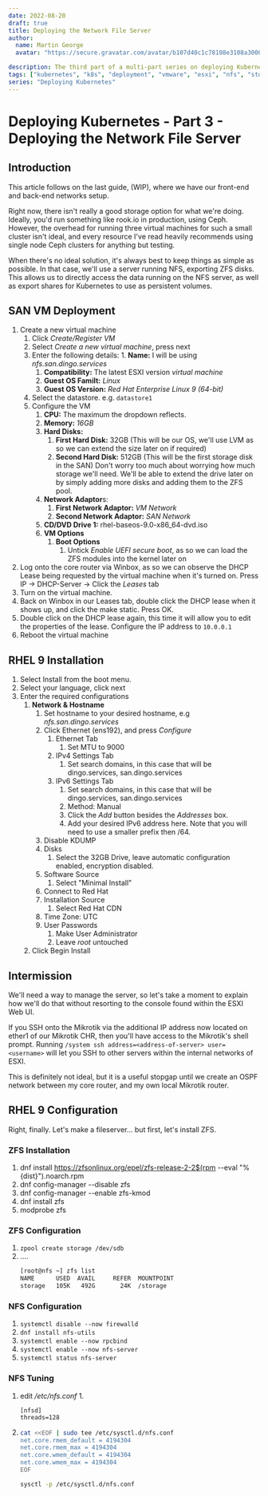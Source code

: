 ```yaml
---
date: 2022-08-20
draft: true
title: Deploying the Network File Server
author: 
  name: Martin George
  avatar: "https://secure.gravatar.com/avatar/b107d40c1c78108e3108a3000699f45dfd29969a236da8a29d8c1206f72d2ce8"

description: The third part of a multi-part series on deploying Kubernetes
tags: ["kubernetes", "k8s", "deployment", "vmware", "esxi", "nfs", "storage"]
series: "Deploying Kubernetes"
---
```

# Deploying Kubernetes - Part 3 - Deploying the Network File Server

## Introduction

This article follows on the last guide, (WIP), where we have our front-end and back-end networks setup. 

Right now, there isn't really a good storage option for what we're doing. Ideally, you'd run something like rook.io in production, using Ceph. However, the overhead for running three virtual machines for such a small cluster isn't ideal, and every resource I've read heavily recommends using single node Ceph clusters for anything but testing. 

When there's no ideal solution, it's always best to keep things as simple as possible. In that case, we'll use a server running NFS, exporting ZFS disks. This  allows us to directly access the data running on the NFS server, as well as export shares for Kubernetes to use as persistent volumes.  

## SAN VM Deployment

1. Create a new virtual machine 
	1. Click *Create/Register VM*
	2. Select *Create a new virtual machine*, press next
	3. Enter the following details:
			1. **Name:** I will be using *nfs.san.dingo.services*
		1. **Compatibility:** The latest ESXI version *virtual machine*
		2. **Guest OS Familt:** *Linux*
		3. **Guest OS Version:** *Red Hat Enterprise Linux 9 (64-bit)*
	4. Select the datastore. e.g. `datastore1`
	5. Configure the VM
		1. **CPU:** The maximum the dropdown reflects.
		1. **Memory:** *16GB* 
		1. **Hard Disks:** 
			1. **First Hard Disk:** 32GB (This will be our OS, we'll use LVM as so we can extend the size later on if required)
			1. **Second Hard Disk:** 512GB (This will be the first storage disk in the SAN)
			   Don't worry too much about worrying how much storage we'll need. We'll be able to extend the drive later on by simply adding more disks and adding them to the ZFS pool. 
		2. **Network Adaptor**s:
			1. **First Network Adaptor:** *VM Network*
			1. **Second Network Adaptor:** *SAN Network*
		2. **CD/DVD Drive 1:** rhel-baseos-9.0-x86_64-dvd.iso
		3. **VM Options**
			1. **Boot Options**
				1. Untick *Enable UEFI secure boot*, as so we can load the ZFS modules into the kernel later on
1. Log onto the core router via Winbox, as so we can observe the DHCP Lease being requested by the virtual machine when it's turned on. 
   Press IP -> DHCP-Server -> Click the *Leases* tab
3. Turn on the virtual machine. 
4. Back on Winbox in our Leases tab, double click the DHCP lease when it shows up, and click the make static. Press OK. 
5. Double click on the DHCP lease again, this time it will allow you to edit the properties of the lease. Configure the IP address to `10.0.0.1`
6. Reboot the virtual machine

## RHEL 9 Installation

1. Select Install from the boot menu.
2. Select your language, click next
3. Enter the required configurations
	1. **Network & Hostname**
		1. Set hostname to your desired hostname, e.g *nfs.san.dingo.services*
		2. Click Ethernet (ens192), and press *Configure*
			1. Ethernet Tab
				1. Set MTU to 9000
			2. IPv4 Settings Tab
				1. Set search domains, in this case that will be dingo.services, san.dingo.services
			2. IPv6 Settings Tab
				1. Set search domains, in this case that will be dingo.services, san.dingo.services
				2. Method: Manual
				3. Click the *Add* button besides the *Addresses* box. 
				4. Add your desired IPv6 address here. 
				   Note that you will need to use a smaller prefix then /64.  
		1.  Disable KDUMP
		2. Disks
			1. Select the 32GB Drive, leave automatic configuration enabled, encryption disabled.
		2. Software Source
			1. Select "Minimal Install"
		2. Connect to Red Hat
		3. Installation Source
			1. Select Red Hat CDN
		2. Time Zone: UTC
		3. User Passwords
			1. Make User Administrator
			2. Leave *root* untouched
	3. Click Begin Install

## Intermission

We'll need a way to manage the server, so let's take a moment to explain how we'll do that without resorting to the console found within the ESXI Web UI.

If you SSH onto the Mikrotik via the additional IP address now located on ether1 of our Mikrotik CHR, then you'll have access to the Mikrotik's shell prompt. 
Running `/system ssh address=<address-of-server> user=<username>` will let you SSH to other servers within the internal networks of ESXI. 

This is definitely not ideal, but it is a useful stopgap until we create an OSPF network between my core router, and my own local Mikrotik router. 

## RHEL 9 Configuration

Right, finally. Let's make a fileserver... but first, let's install ZFS.

### ZFS Installation

1. dnf install https://zfsonlinux.org/epel/zfs-release-2-2$(rpm --eval "%\{dist\}").noarch.rpm
2. dnf config-manager --disable zfs
3. dnf config-manager --enable zfs-kmod
4. dnf install zfs
5. modprobe zfs

### ZFS Configuration

1. `zpool create storage /dev/sdb`
2. ....
   ```bash
   [root@nfs ~] zfs list
   NAME      USED  AVAIL     REFER  MOUNTPOINT
   storage   105K   492G       24K  /storage
   ```

### NFS Configuration

1. `systemctl disable --now firewalld`
2. `dnf install nfs-utils`
3. `systemctl enable --now rpcbind`
4. `systemctl enable --now nfs-server`
5. `systemctl status nfs-server`

### NFS Tuning

1. edit */etc/nfs.conf*
	1. 
	```
    [nfsd]
    threads=128
    ```
2. 
   ```bash
   cat <<EOF | sudo tee /etc/sysctl.d/nfs.conf
   net.core.rmem_default = 4194304
   net.core.rmem_max = 4194304
   net.core.wmem_default = 4194304
   net.core.wmem_max = 4194304
   EOF

   sysctl -p /etc/sysctl.d/nfs.conf
   ```